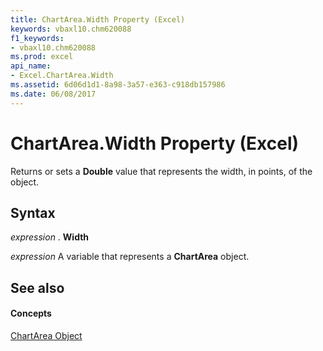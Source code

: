 ```yaml
---
title: ChartArea.Width Property (Excel)
keywords: vbaxl10.chm620088
f1_keywords:
- vbaxl10.chm620088
ms.prod: excel
api_name:
- Excel.ChartArea.Width
ms.assetid: 6d06d1d1-8a98-3a57-e363-c918db157986
ms.date: 06/08/2017
---
```



# ChartArea.Width Property (Excel)

Returns or sets a  **Double** value that represents the width, in points, of the object.


## Syntax

 _expression_ . **Width**

 _expression_ A variable that represents a **ChartArea** object.


## See also


#### Concepts


[ChartArea Object](Excel.ChartArea(objec).md)

